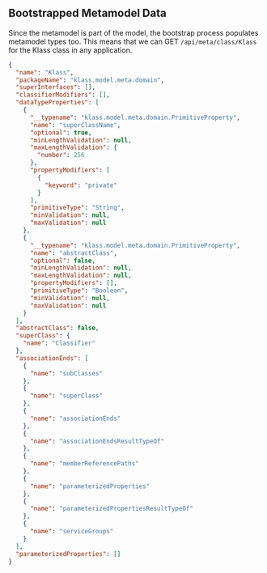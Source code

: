 Bootstrapped Metamodel Data
---------------------------

Since the metamodel is part of the model, the bootstrap process populates metamodel types too. This means that we can GET `/api/meta/class/Klass` for the Klass class in any application.

```json
{
  "name": "Klass",
  "packageName": "klass.model.meta.domain",
  "superInterfaces": [],
  "classifierModifiers": [],
  "dataTypeProperties": [
    {
      "__typename": "klass.model.meta.domain.PrimitiveProperty",
      "name": "superClassName",
      "optional": true,
      "minLengthValidation": null,
      "maxLengthValidation": {
        "number": 256
      },
      "propertyModifiers": [
        {
          "keyword": "private"
        }
      ],
      "primitiveType": "String",
      "minValidation": null,
      "maxValidation": null
    },
    {
      "__typename": "klass.model.meta.domain.PrimitiveProperty",
      "name": "abstractClass",
      "optional": false,
      "minLengthValidation": null,
      "maxLengthValidation": null,
      "propertyModifiers": [],
      "primitiveType": "Boolean",
      "minValidation": null,
      "maxValidation": null
    }
  ],
  "abstractClass": false,
  "superClass": {
    "name": "Classifier"
  },
  "associationEnds": [
    {
      "name": "subClasses"
    },
    {
      "name": "superClass"
    },
    {
      "name": "associationEnds"
    },
    {
      "name": "associationEndsResultTypeOf"
    },
    {
      "name": "memberReferencePaths"
    },
    {
      "name": "parameterizedProperties"
    },
    {
      "name": "parameterizedPropertiesResultTypeOf"
    },
    {
      "name": "serviceGroups"
    }
  ],
  "parameterizedProperties": []
}
```
